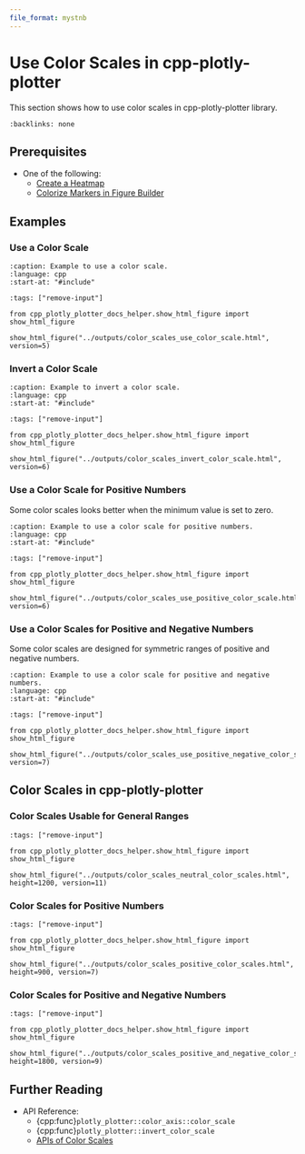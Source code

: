 ```yaml
---
file_format: mystnb
---
```


# Use Color Scales in cpp-plotly-plotter

This section shows how to use color scales in cpp-plotly-plotter library.

```{contents}
:backlinks: none
```

## Prerequisites

- One of the following:
  - [Create a Heatmap](../heatmaps/create_heatmap.md)
  - [Colorize Markers in Figure Builder](../scatters/colorize_markers_in_figure_builder.md)

## Examples

### Use a Color Scale

```{literalinclude} /../../../examples/color_scales/use_color_scale.cpp
:caption: Example to use a color scale.
:language: cpp
:start-at: "#include"
```

```{code-cell}
:tags: ["remove-input"]

from cpp_plotly_plotter_docs_helper.show_html_figure import show_html_figure

show_html_figure("../outputs/color_scales_use_color_scale.html", version=5)
```

### Invert a Color Scale

```{literalinclude} /../../../examples/color_scales/invert_color_scale.cpp
:caption: Example to invert a color scale.
:language: cpp
:start-at: "#include"
```

```{code-cell}
:tags: ["remove-input"]

from cpp_plotly_plotter_docs_helper.show_html_figure import show_html_figure

show_html_figure("../outputs/color_scales_invert_color_scale.html", version=6)
```

### Use a Color Scale for Positive Numbers

Some color scales looks better when the minimum value is set to zero.

```{literalinclude} /../../../examples/color_scales/use_positive_color_scale.cpp
:caption: Example to use a color scale for positive numbers.
:language: cpp
:start-at: "#include"
```

```{code-cell}
:tags: ["remove-input"]

from cpp_plotly_plotter_docs_helper.show_html_figure import show_html_figure

show_html_figure("../outputs/color_scales_use_positive_color_scale.html", version=6)
```

### Use a Color Scales for Positive and Negative Numbers

Some color scales are designed for symmetric ranges of positive and negative numbers.

```{literalinclude} /../../../examples/color_scales/use_positive_negative_color_scale.cpp
:caption: Example to use a color scale for positive and negative numbers.
:language: cpp
:start-at: "#include"
```

```{code-cell}
:tags: ["remove-input"]

from cpp_plotly_plotter_docs_helper.show_html_figure import show_html_figure

show_html_figure("../outputs/color_scales_use_positive_negative_color_scale.html", version=7)
```

## Color Scales in cpp-plotly-plotter

### Color Scales Usable for General Ranges

```{code-cell}
:tags: ["remove-input"]

from cpp_plotly_plotter_docs_helper.show_html_figure import show_html_figure

show_html_figure("../outputs/color_scales_neutral_color_scales.html", height=1200, version=11)
```

### Color Scales for Positive Numbers

```{code-cell}
:tags: ["remove-input"]

from cpp_plotly_plotter_docs_helper.show_html_figure import show_html_figure

show_html_figure("../outputs/color_scales_positive_color_scales.html", height=900, version=7)
```

### Color Scales for Positive and Negative Numbers

```{code-cell}
:tags: ["remove-input"]

from cpp_plotly_plotter_docs_helper.show_html_figure import show_html_figure

show_html_figure("../outputs/color_scales_positive_and_negative_color_scales.html", height=1800, version=9)
```

## Further Reading

- API Reference:
  - {cpp:func}`plotly_plotter::color_axis::color_scale`
  - {cpp:func}`plotly_plotter::invert_color_scale`
  - [APIs of Color Scales](../../basic_api/color_scales.rst)
